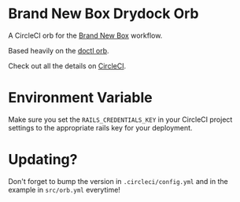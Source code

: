 # Brand New Box Drydock Orb

A CircleCI orb for the [Brand New Box](https://brandnewbox.com) workflow.

Based heavily on the [doctl orb](https://circleci.com/orbs/registry/orb/digitalocean/cli).

Check out all the details on [CircleCI](https://circleci.com/orbs/registry/orb/brandnewbox/drydock).

# Environment Variable

Make sure you set the `RAILS_CREDENTIALS_KEY` in your CircleCI project settings to the appropriate rails key for your deployment.

# Updating?

Don't forget to bump the version in `.circleci/config.yml` and in the example in `src/orb.yml` everytime!